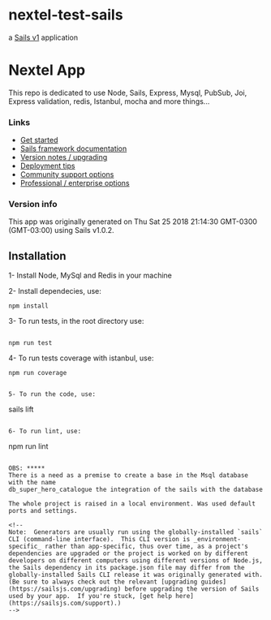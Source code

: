 # nextel-test-sails

a [Sails v1](https://sailsjs.com) application

# Nextel App
This repo is dedicated to use Node, Sails, Express, Mysql, PubSub, Joi, Express validation, redis, Istanbul, mocha and more things...

### Links

+ [Get started](https://sailsjs.com/get-started)
+ [Sails framework documentation](https://sailsjs.com/documentation)
+ [Version notes / upgrading](https://sailsjs.com/documentation/upgrading)
+ [Deployment tips](https://sailsjs.com/documentation/concepts/deployment)
+ [Community support options](https://sailsjs.com/support)
+ [Professional / enterprise options](https://sailsjs.com/enterprise)


### Version info

This app was originally generated on Thu Sat 25 2018 21:14:30 GMT-0300 (GMT-03:00) using Sails v1.0.2.

<!-- Internally, Sails used [`sails-generate@1.15.28`](https://github.com/balderdashy/sails-generate/tree/v1.15.28/lib/core-generators/new). -->

## Installation

1- Install Node, MySql and Redis in your machine

2- Install dependecies, use:

```
npm install
```

3- To run tests, in the root directory use:
```

npm run test
```

4- To run tests coverage with istanbul, use:
```
npm run coverage


5- To run the code, use: 
```
sails lift
```

6- To run lint, use: 
```
npm run lint
```

OBS: ***** 
There is a need as a premise to create a base in the Msql database with the name
db_super_hero_catalogue the integration of the sails with the database

The whole project is raised in a local environment. Was used default ports and settings.

<!--
Note:  Generators are usually run using the globally-installed `sails` CLI (command-line interface).  This CLI version is _environment-specific_ rather than app-specific, thus over time, as a project's dependencies are upgraded or the project is worked on by different developers on different computers using different versions of Node.js, the Sails dependency in its package.json file may differ from the globally-installed Sails CLI release it was originally generated with.  (Be sure to always check out the relevant [upgrading guides](https://sailsjs.com/upgrading) before upgrading the version of Sails used by your app.  If you're stuck, [get help here](https://sailsjs.com/support).)
-->

